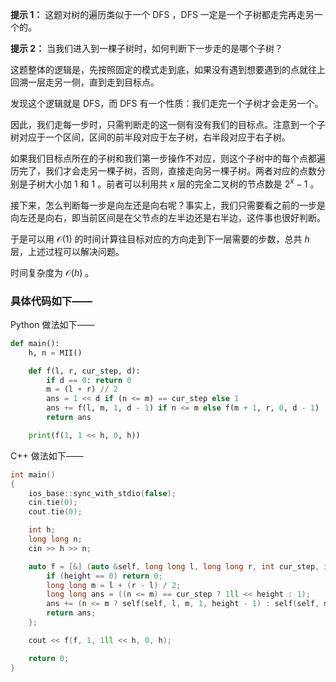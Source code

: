 **提示 1：** 这题对树的遍历类似于一个 DFS ，DFS 一定是一个子树都走完再走另一个的。

**提示 2：** 当我们进入到一棵子树时，如何判断下一步走的是哪个子树？

这题整体的逻辑是，先按照固定的模式走到底，如果没有遇到想要遇到的点就往上回溯一层走另一侧，直到走到目标点。

发现这个逻辑就是 DFS，而 DFS 有一个性质：我们走完一个子树才会走另一个。

因此，我们走每一步时，只需判断走的这一侧有没有我们的目标点。注意到一个子树对应于一个区间，区间的前半段对应于左子树，右半段对应于右子树。

如果我们目标点所在的子树和我们第一步操作不对应，则这个子树中的每个点都遍历完了，我们才会走另一棵子树，否则，直接走向另一棵子树。两者对应的点数分别是子树大小加 $1$ 和 $1$ 。前者可以利用共 $x$ 层的完全二叉树的节点数是 $2^x-1$ 。

接下来，怎么判断每一步是向左还是向右呢？事实上，我们只需要看之前的一步是向左还是向右，即当前区间是在父节点的左半边还是右半边，这件事也很好判断。

于是可以用 $\mathcal{O}(1)$ 的时间计算往目标对应的方向走到下一层需要的步数，总共 $h$ 层，上述过程可以解决问题。

时间复杂度为 $\mathcal{O}(h)$ 。

### 具体代码如下——

Python 做法如下——

```Python []
def main():
    h, n = MII()

    def f(l, r, cur_step, d):
        if d == 0: return 0
        m = (l + r) // 2
        ans = 1 << d if (n <= m) == cur_step else 1
        ans += f(l, m, 1, d - 1) if n <= m else f(m + 1, r, 0, d - 1)
        return ans    

    print(f(1, 1 << h, 0, h))
```

C++ 做法如下——

```cpp []
int main()
{
    ios_base::sync_with_stdio(false);
    cin.tie(0);
    cout.tie(0);

    int h;
    long long n;
    cin >> h >> n;

    auto f = [&] (auto &self, long long l, long long r, int cur_step, int height) -> long long {
        if (height == 0) return 0;
        long long m = l + (r - l) / 2;
        long long ans = ((n <= m) == cur_step ? 1ll << height : 1);
        ans += (n <= m ? self(self, l, m, 1, height - 1) : self(self, m + 1, r, 0, height - 1));
        return ans;
    };

    cout << f(f, 1, 1ll << h, 0, h);

    return 0;
}
```